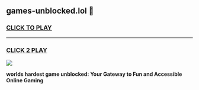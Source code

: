 
## games-unblocked.lol 👋
<h3>
<a href="https://premium.freeplayer.one?title=games-unblocked.lol&ref=14F">CLICK TO PLAY</a></h3>
<hr>

<h3>
<a href="https://premium.freeplayer.one?title=games-unblocked.lol&ref=14F">CLICK 2 PLAY</a>
  
</h3>

<a href="https://premium.freeplayer.one?title=games-unblocked.lol&ref=12F/"><img src="https://clearcache.store/games.png"></a>


**worlds hardest game unblocked: Your Gateway to Fun and Accessible Online Gaming**
